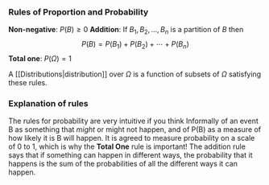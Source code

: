 ### Rules of Proportion and Probability
**Non-negative**: $P(B)\geq 0$
**Addition**: If $B_{1}, B_{2},...,B_{n}$ is a partition of $B$ then
$$
P(B) = P(B_{1}) + P(B_{2}) + \cdots + P(B_{n})
$$
**Total one**: $P(\Omega) = 1$

A [[Distributions|distribution]] over $\Omega$ is a function of subsets of $\Omega$ satisfying these rules.

### Explanation of rules
The rules for probability are very intuitive if you think Informally of an event B as something that *might* or might not happen, and of P(B) as a measure of how likely it is B will happen.
It is agreed to measure probability on a scale of 0 to 1, which is why the **Total One** rule is important!
The addition rule says that if something can happen in different ways, the probability that it happens is the sum of the probabilities of all the different ways it can happen.